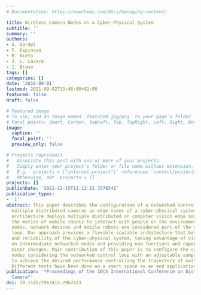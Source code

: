 ```yaml
---
# Documentation: https://wowchemy.com/docs/managing-content/

title: Wireless Camera Nodes on a Cyber-Physical System
subtitle: ''
summary: ''
authors:
- A. Gardel
- F. Espinosa
- R. Nieto
- J. L. Lázaro
- I. Bravo
tags: []
categories: []
date: '2016-09-01'
lastmod: 2021-09-02T13:46:00+02:00
featured: false
draft: false

# Featured image
# To use, add an image named `featured.jpg/png` to your page's folder.
# Focal points: Smart, Center, TopLeft, Top, TopRight, Left, Right, BottomLeft, Bottom, BottomRight.
image:
  caption: ''
  focal_point: ''
  preview_only: false

# Projects (optional).
#   Associate this post with one or more of your projects.
#   Simply enter your project's folder or file name without extension.
#   E.g. `projects = ["internal-project"]` references `content/project/deep-learning/index.md`.
#   Otherwise, set `projects = []`.
projects: []
publishDate: '2021-12-15T11:12:12.337834Z'
publication_types:
- '1'
abstract: This paper describes the configuration of a networked control system with
  multiple distributed cameras as edge nodes of a cyber-physical system. The proposed
  architecture deploys multiple distributed on computer vision edge nodes capturing
  the motion of mobile robots to interact with people on the environment. The camera
  nodes, network devices and mobile robots are considered part of the same control
  loop. Our approach provides a flexible scalable architecture that balances accuracy
  and reliability of the cyber-physical system, taking advantage of video processing
  on intermediate networked nodes and providing new functions and capabilities with
  minor changes. Main contribution of this paper is to configure the computer vision
  nodes considering the networked control loop with an adjustable sampling period
  to achieve the desired performance controlling the trajectory of multiple robots.
  Different tests have been done on a smart space as an end application framework.
publication: '*Proceedings of the 10th International Conference on Distributed Smart
  Camera*'
doi: 10.1145/2967413.2967423
---
```

